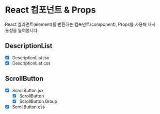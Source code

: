 # React 컴포넌트 & Props

React 엘리먼트(element)를 반환하는 컴포넌트(component), Props를 사용해 재사용성을 높여봅니다.

## DescriptionList

- [x] DescriptionList.jsx
- [x] DescriptionList.css

## ScrollButton

- [x] ScrollButton.jsx
  - [x] ScrollButton
  - [x] ScrollButton.Group
- [x] ScrollButton.css
